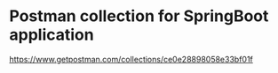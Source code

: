 # Postman collection for SpringBoot application
https://www.getpostman.com/collections/ce0e28898058e33bf01f
